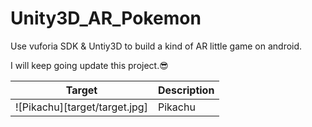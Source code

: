 # Unity3D_AR_Pokemon
Use vuforia SDK &amp; Untiy3D to build a kind of AR little game on android.

I will keep going update this project.:sunglasses:

| Target | Description |
| ---- | ---- |
|![Pikachu][target/target.jpg] | Pikachu|
